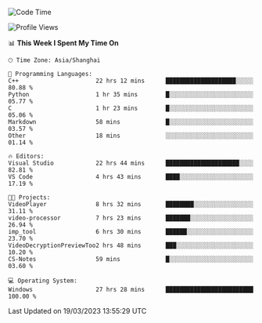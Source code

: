 <!--START_SECTION:waka-->
![Code Time](http://img.shields.io/badge/Code%20Time-782%20hrs%2058%20mins-blue)

![Profile Views](http://img.shields.io/badge/Profile%20Views-0-blue)

📊 **This Week I Spent My Time On** 

```text
🕑︎ Time Zone: Asia/Shanghai

💬 Programming Languages: 
C++                      22 hrs 12 mins      ████████████████████░░░░░   80.88 % 
Python                   1 hr 35 mins        █░░░░░░░░░░░░░░░░░░░░░░░░   05.77 % 
C                        1 hr 23 mins        █░░░░░░░░░░░░░░░░░░░░░░░░   05.06 % 
Markdown                 58 mins             █░░░░░░░░░░░░░░░░░░░░░░░░   03.57 % 
Other                    18 mins             ░░░░░░░░░░░░░░░░░░░░░░░░░   01.14 % 

🔥 Editors: 
Visual Studio            22 hrs 44 mins      █████████████████████░░░░   82.81 % 
VS Code                  4 hrs 43 mins       ████░░░░░░░░░░░░░░░░░░░░░   17.19 % 

🐱‍💻 Projects: 
VideoPlayer              8 hrs 32 mins       ████████░░░░░░░░░░░░░░░░░   31.11 % 
video-processor          7 hrs 23 mins       ███████░░░░░░░░░░░░░░░░░░   26.94 % 
imp_tool                 6 hrs 30 mins       ██████░░░░░░░░░░░░░░░░░░░   23.70 % 
VideoDecryptionPreviewToo2 hrs 48 mins       ███░░░░░░░░░░░░░░░░░░░░░░   10.20 % 
CS-Notes                 59 mins             █░░░░░░░░░░░░░░░░░░░░░░░░   03.60 % 

💻 Operating System: 
Windows                  27 hrs 28 mins      █████████████████████████   100.00 % 
```


 Last Updated on 19/03/2023 13:55:29 UTC
<!--END_SECTION:waka-->